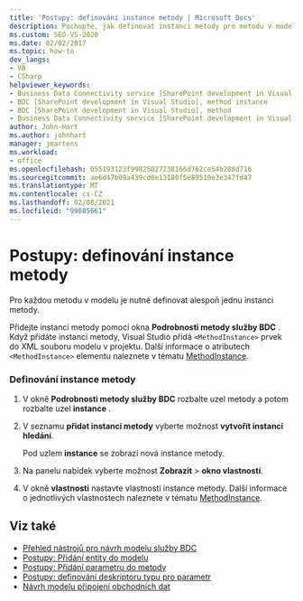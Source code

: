 ```yaml
---
title: 'Postupy: definování instance metody | Microsoft Docs'
description: Pochopte, jak definovat instanci metody pro metodu v modelu služby připojení obchodních dat (BDC).
ms.custom: SEO-VS-2020
ms.date: 02/02/2017
ms.topic: how-to
dev_langs:
- VB
- CSharp
helpviewer_keywords:
- Business Data Connectivity service [SharePoint development in Visual Studio], method instance
- BDC [SharePoint development in Visual Studio], method instance
- BDC [SharePoint development in Visual Studio], method
- Business Data Connectivity service [SharePoint development in Visual Studio], method
author: John-Hart
ms.author: johnhart
manager: jmartens
ms.workload:
- office
ms.openlocfilehash: 055193123f99825027238166d762ce54b288d716
ms.sourcegitcommit: ae6d47b09a439cd0e13180f5e89510e3e347fd47
ms.translationtype: MT
ms.contentlocale: cs-CZ
ms.lasthandoff: 02/08/2021
ms.locfileid: "99885661"
---
```

# <a name="how-to-define-a-method-instance"></a>Postupy: definování instance metody
  Pro každou metodu v modelu je nutné definovat alespoň jednu instanci metody.

 Přidejte instanci metody pomocí okna **Podrobnosti metody služby BDC** . Když přidáte instanci metody, Visual Studio přidá `<MethodInstance>` prvek do XML souboru modelu v projektu. Další informace o atributech `<MethodInstance>` elementu naleznete v tématu [MethodInstance](/previous-versions/office/developer/sharepoint-2010/ee556838(v=office.14)).

### <a name="to-define-a-method-instance"></a>Definování instance metody

1. V okně **Podrobnosti metody služby BDC** rozbalte uzel metody a potom rozbalte uzel **instance** .

2. V seznamu **přidat instanci metody** vyberte možnost **vytvořit instanci hledání**.

     Pod uzlem **instance** se zobrazí nová instance metody.

3. Na panelu nabídek vyberte možnost **Zobrazit**  >  **okno vlastností**.

4. V okně **vlastnosti** nastavte vlastnosti instance metody. Další informace o jednotlivých vlastnostech naleznete v tématu [MethodInstance](/previous-versions/office/developer/sharepoint-2010/ee556838(v=office.14)).

## <a name="see-also"></a>Viz také
- [Přehled nástrojů pro návrh modelu služby BDC](../sharepoint/bdc-model-design-tools-overview.md)
- [Postupy: Přidání entity do modelu](../sharepoint/how-to-add-an-entity-to-a-model.md)
- [Postupy: Přidání parametru do metody](../sharepoint/how-to-add-a-parameter-to-a-method.md)
- [Postupy: definování deskriptoru typu pro parametr](../sharepoint/how-to-define-the-type-descriptor-of-a-parameter.md)
- [Návrh modelu připojení obchodních dat](../sharepoint/designing-a-business-data-connectivity-model.md)
